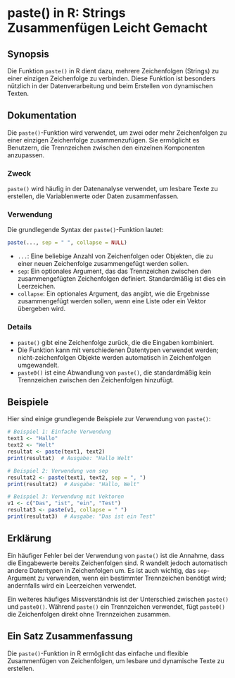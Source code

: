 <!--
Meta Description: # paste() in R: Strings Zusammenfügen Leicht Gemacht ## Synopsis Die Funktion `paste()` in R dient dazu, mehrere Zeichenfolgen (Strings) zu einer einz...
Meta Keywords: paste, die, ein, zeichenfolgen, ist
-->

# paste() in R: Strings Zusammenfügen Leicht Gemacht

## Synopsis
Die Funktion `paste()` in R dient dazu, mehrere Zeichenfolgen (Strings) zu einer einzigen Zeichenfolge zu verbinden. Diese Funktion ist besonders nützlich in der Datenverarbeitung und beim Erstellen von dynamischen Texten.

## Dokumentation
Die `paste()`-Funktion wird verwendet, um zwei oder mehr Zeichenfolgen zu einer einzigen Zeichenfolge zusammenzufügen. Sie ermöglicht es Benutzern, die Trennzeichen zwischen den einzelnen Komponenten anzupassen.

### Zweck
`paste()` wird häufig in der Datenanalyse verwendet, um lesbare Texte zu erstellen, die Variablenwerte oder Daten zusammenfassen.

### Verwendung
Die grundlegende Syntax der `paste()`-Funktion lautet:

```R
paste(..., sep = " ", collapse = NULL)
```

- `...`: Eine beliebige Anzahl von Zeichenfolgen oder Objekten, die zu einer neuen Zeichenfolge zusammengefügt werden sollen.
- `sep`: Ein optionales Argument, das das Trennzeichen zwischen den zusammengefügten Zeichenfolgen definiert. Standardmäßig ist dies ein Leerzeichen.
- `collapse`: Ein optionales Argument, das angibt, wie die Ergebnisse zusammengefügt werden sollen, wenn eine Liste oder ein Vektor übergeben wird.

### Details
- `paste()` gibt eine Zeichenfolge zurück, die die Eingaben kombiniert.
- Die Funktion kann mit verschiedenen Datentypen verwendet werden; nicht-zeichenfolgen Objekte werden automatisch in Zeichenfolgen umgewandelt.
- `paste0()` ist eine Abwandlung von `paste()`, die standardmäßig kein Trennzeichen zwischen den Zeichenfolgen hinzufügt.

## Beispiele
Hier sind einige grundlegende Beispiele zur Verwendung von `paste()`:

```R
# Beispiel 1: Einfache Verwendung
text1 <- "Hallo"
text2 <- "Welt"
resultat <- paste(text1, text2)
print(resultat)  # Ausgabe: "Hallo Welt"

# Beispiel 2: Verwendung von sep
resultat2 <- paste(text1, text2, sep = ", ")
print(resultat2)  # Ausgabe: "Hallo, Welt"

# Beispiel 3: Verwendung mit Vektoren
v1 <- c("Das", "ist", "ein", "Test")
resultat3 <- paste(v1, collapse = " ")
print(resultat3)  # Ausgabe: "Das ist ein Test"
```

## Erklärung
Ein häufiger Fehler bei der Verwendung von `paste()` ist die Annahme, dass die Eingabewerte bereits Zeichenfolgen sind. R wandelt jedoch automatisch andere Datentypen in Zeichenfolgen um. Es ist auch wichtig, das `sep`-Argument zu verwenden, wenn ein bestimmter Trennzeichen benötigt wird; andernfalls wird ein Leerzeichen verwendet. 

Ein weiteres häufiges Missverständnis ist der Unterschied zwischen `paste()` und `paste0()`. Während `paste()` ein Trennzeichen verwendet, fügt `paste0()` die Zeichenfolgen direkt ohne Trennzeichen zusammen.

## Ein Satz Zusammenfassung
Die `paste()`-Funktion in R ermöglicht das einfache und flexible Zusammenfügen von Zeichenfolgen, um lesbare und dynamische Texte zu erstellen.
